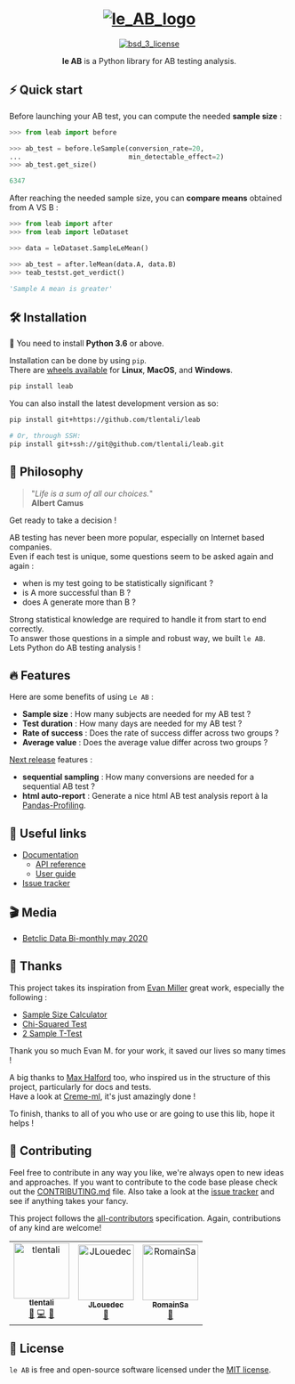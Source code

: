 <h1 align="center";
    font-family: Georgia, sans-serif; 
    text-decoration: none;
    background: #ffbdfb;
    padding: 3px 6px;
    color: #000;
    font-size: 28px;>
    <a href="#"><img src="./docs/_static/logo.svg"  alt="le_AB_logo" /></a></h1>

<p align="center">
  <!-- License -->
  <a href="https://opensource.org/licenses/BSD-3-Clause">
    <img src="https://img.shields.io/badge/License-MIT-blue.svg?style=flat-square" alt="bsd_3_license">
  </a>
</p>

<p align="center">
  <b>le AB</b> is a Python library for AB testing analysis.
</p>

## ⚡️ Quick start

Before launching your AB test, you can compute the needed **sample size** :

```python
>>> from leab import before

>>> ab_test = before.leSample(conversion_rate=20,
...                           min_detectable_effect=2)
>>> ab_test.get_size()

6347
```

After reaching the needed sample size, you can **compare means** obtained from A VS B :

```python
>>> from leab import after
>>> from leab import leDataset

>>> data = leDataset.SampleLeMean()

>>> ab_test = after.leMean(data.A, data.B)
>>> teab_testst.get_verdict()

'Sample A mean is greater'
```

## 🛠 Installation

:snake: You need to install **Python 3.6** or above.

Installation can be done by using `pip`.  
There are [wheels available](https://pypi.org/project/leab/#files) for **Linux**, **MacOS**, and **Windows**.

```bash
pip install leab
```

You can also install the latest development version as so:

```bash
pip install git+https://github.com/tlentali/leab

# Or, through SSH:
pip install git+ssh://git@github.com/tlentali/leab.git
```

## 🥄 Philosophy

> "*Life is a sum of all our choices.*"  
> **Albert Camus**

Get ready to take a decision !

AB testing has never been more popular, especially on Internet based companies.  
Even if each test is unique, some questions seem to be asked again and again :

- when is my test going to be statistically significant ?
- is A more successful than B ?
- does A generate more than B ?

Strong statistical knowledge are required to handle it from start to end correctly.  
To answer those questions in a simple and robust way, we built `le AB`.  
Lets Python do AB testing analysis !  

## 🔥 Features

Here are some benefits of using `Le AB` :

- **Sample size** : How many subjects are needed for my AB test ?
- **Test duration** : How many days are needed for my AB test ?
- **Rate of success** : Does the rate of success differ across two groups ?
- **Average value** : Does the average value differ across two groups ?

[Next release](https://github.com/tlentali/leab/projects/1) features :

- **sequential sampling** : How many conversions are needed for a sequential AB test ?
- **html auto-report** : Generate a nice html AB test analysis report à la [Pandas-Profiling](https://github.com/pandas-profiling/pandas-profiling).

## 🔗 Useful links

- [Documentation](https://tlentali.github.io/leab/index.html)
  - [API reference](https://tlentali.github.io/leab/content/api.html)
  - [User guide](https://tlentali.github.io/leab/content/user-guide.html)
- [Issue tracker](https://github.com/tlentali/leab/issues)

## 🎬 Media

- [Betclic Data Bi-monthly may 2020](dispo_may_2020)

## 🙏 Thanks

This project takes its inspiration from [Evan Miller](https://www.evanmiller.org/) great work, especially the following :

- [Sample Size Calculator](https://www.evanmiller.org/ab-testing/sample-size.html)
- [Chi-Squared Test](https://www.evanmiller.org/ab-testing/chi-squared.html)
- [2 Sample T-Test](https://www.evanmiller.org/ab-testing/t-test.html)

Thank you so much Evan M. for your work, it saved our lives so many times !  

A big thanks to [Max Halford](https://maxhalford.github.io/) too, who inspired us in the structure of this project, particularly for docs and tests.  
Have a look at [Creme-ml](https://github.com/creme-ml/creme), it's just amazingly done !

To finish, thanks to all of you who use or are going to use this lib, hope it helps !

## 🖖 Contributing

Feel free to contribute in any way you like, we're always open to new ideas and approaches. If you want to contribute to the code base please check out the [CONTRIBUTING.md](https://github.com/tlentali/leab/blob/master/CONTRIBUTING.md) file. Also take a look at the [issue tracker](https://github.com/tlentali/leab/issues) and see if anything takes your fancy.

This project follows the [all-contributors](https://github.com/all-contributors/all-contributors) specification. Again, contributions of any kind are welcome!

<!-- ALL-CONTRIBUTORS-LIST:START - Do not remove or modify this section -->
<!-- prettier-ignore-start -->
<!-- markdownlint-disable -->
<table>
  <tr>
    <td align="center"><a href="https://github.com/tlentali"><img src="https://avatars1.githubusercontent.com/u/19271960?s=400&u=02218d9c16e739f84027bc05aa685fb4073d27a8&v=4" width="100px;" alt="tlentali"/><br /><sub><b>tlentali</b></sub></a><br /><a href="https://github.com/tlentali/leab/projects/1" title="Project Management">📆</a> <a href="https://github.com/tlentali/leab/commits?author=tlentali" title="Code">💻</a> <a href="https://github.com/tlentali/leab/commits?author=tlentali" title="Docs">📝</a></td>
    <td align="center"><a href="https://github.com/JLouedec"><img src="https://avatars3.githubusercontent.com/u/15788750?s=400&v=4" width="100px;" alt="JLouedec"/><br /><sub><b>JLouedec</b></sub></a><br /><a href="https://github.com/tlentali/leab/commits?author=JLouedec" title="Docs">📝</a></td>
    <td align="center"><a href="https://github.com/RomainSa"><img src="https://avatars3.githubusercontent.com/u/9036267?s=400&v=4" width="100px;" alt="RomainSa"/><br /><sub><b>RomainSa</b></sub></a><br /><a href="https://github.com/tlentali/leab/commits?author=RomainSa" title="Docs">📝</a></td>
  </tr>
</table>
<!-- markdownlint-enable -->
<!-- prettier-ignore-end -->
<!-- ALL-CONTRIBUTORS-LIST:END -->

## 📜 License

```le AB``` is free and open-source software licensed under the [MIT license](https://github.com/tlentali/leab/blob/master/LICENSE).
